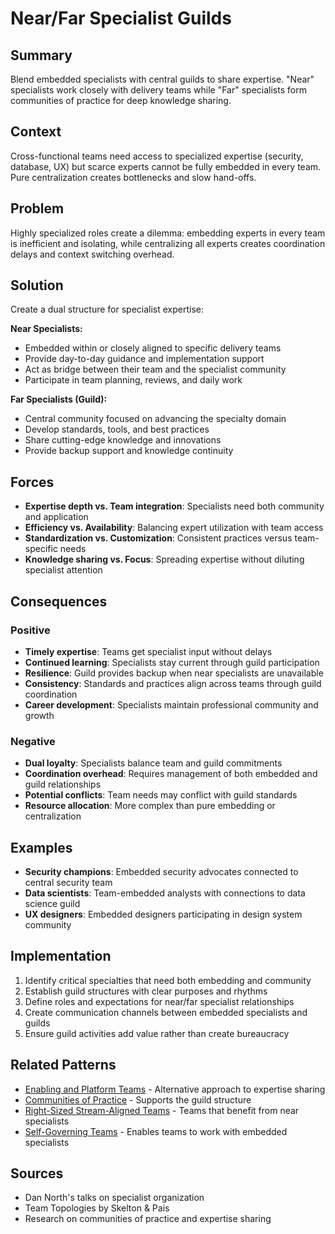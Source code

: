 ---
---
# Near/Far Specialist Guilds

## Summary
Blend embedded specialists with central guilds to share expertise. "Near" specialists work closely with delivery teams while "Far" specialists form communities of practice for deep knowledge sharing.

## Context
Cross-functional teams need access to specialized expertise (security, database, UX) but scarce experts cannot be fully embedded in every team. Pure centralization creates bottlenecks and slow hand-offs.

## Problem
Highly specialized roles create a dilemma: embedding experts in every team is inefficient and isolating, while centralizing all experts creates coordination delays and context switching overhead.

## Solution
Create a dual structure for specialist expertise:

**Near Specialists:**
- Embedded within or closely aligned to specific delivery teams
- Provide day-to-day guidance and implementation support
- Act as bridge between their team and the specialist community
- Participate in team planning, reviews, and daily work

**Far Specialists (Guild):**
- Central community focused on advancing the specialty domain
- Develop standards, tools, and best practices
- Share cutting-edge knowledge and innovations
- Provide backup support and knowledge continuity

## Forces
- **Expertise depth vs. Team integration**: Specialists need both community and application
- **Efficiency vs. Availability**: Balancing expert utilization with team access
- **Standardization vs. Customization**: Consistent practices versus team-specific needs
- **Knowledge sharing vs. Focus**: Spreading expertise without diluting specialist attention

## Consequences

### Positive
- **Timely expertise**: Teams get specialist input without delays
- **Continued learning**: Specialists stay current through guild participation
- **Resilience**: Guild provides backup when near specialists are unavailable
- **Consistency**: Standards and practices align across teams through guild coordination
- **Career development**: Specialists maintain professional community and growth

### Negative
- **Dual loyalty**: Specialists balance team and guild commitments
- **Coordination overhead**: Requires management of both embedded and guild relationships
- **Potential conflicts**: Team needs may conflict with guild standards
- **Resource allocation**: More complex than pure embedding or centralization

## Examples
- **Security champions**: Embedded security advocates connected to central security team
- **Data scientists**: Team-embedded analysts with connections to data science guild
- **UX designers**: Embedded designers participating in design system community

## Implementation
1. Identify critical specialties that need both embedding and community
2. Establish guild structures with clear purposes and rhythms
3. Define roles and expectations for near/far specialist relationships
4. Create communication channels between embedded specialists and guilds
5. Ensure guild activities add value rather than create bureaucracy

## Related Patterns
- [Enabling and Platform Teams](enabling-platform-teams.md) - Alternative approach to expertise sharing
- [Communities of Practice](platform-teams-communities.md) - Supports the guild structure
- [Right-Sized Stream-Aligned Teams](right-sized-stream-aligned-teams.md) - Teams that benefit from near specialists
- [Self-Governing Teams](self-governing-teams.md) - Enables teams to work with embedded specialists

## Sources
- Dan North's talks on specialist organization
- Team Topologies by Skelton & Pais
- Research on communities of practice and expertise sharing